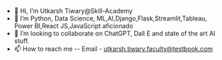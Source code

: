 - 👋 Hi, I’m Utkarsh Tiwary@Skill-Academy
- 👀 I’m Python, Data Science, ML,AI,Django,Flask,Streamlit,Tableau, Power BI,React JS,JavaScript aficionado
- 💞️ I’m looking to collaborate on ChatGPT, Dall E and state of the art AI stuff.
- 📫 How to reach me -- Email - utkarsh.tiwary.faculty@testbook.com 

<!---
Skill-Academy/Skill-Academy is a ✨ special ✨ repository because its `README.md` (this file) appears on your GitHub profile.
You can click the Preview link to take a look at your changes.
--->
